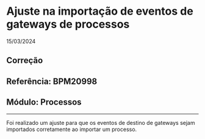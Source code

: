 # Ajuste na importação de eventos de gateways de processos
15/03/2024
## Correção
## Referência: BPM20998
## Módulo: Processos
***

Foi realizado um ajuste para que os eventos de destino de gateways sejam importados corretamente ao importar um processo.